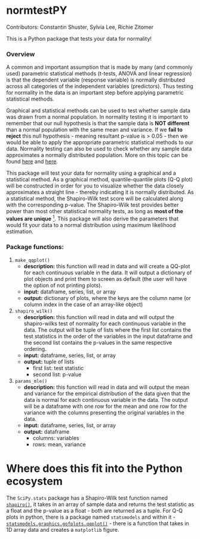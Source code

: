 # normtestPY

Contributors: Constantin Shuster, Sylvia Lee, Richie Zitomer

This is a Python package that tests your data for normality!

### Overview    
A common and important assumption that is made by many (and commonly used) parametric statistical methods (t-tests, ANOVA and linear regression) is that the dependent variable (response variable) is normally distributed across all categories of the independent variables (predictors). Thus testing for normality in the data is an important step before applying parametric statistical methods.

Graphical and statistical methods can be used to test whether sample data was drawn from a normal population. In normality testing it is important to remember that our null hypothesis is that the sample data is **NOT different** than a normal population with the same mean and variance. If we **fail to reject** this null hypothesis - meaning resultant p-value is > 0.05 - then we would be able to apply the appropriate parametric statistical methods to our data. Normality testing can also be used to check whether any sample data approximates a normally distributed population. More on this topic can be found [here](https://www.ncbi.nlm.nih.gov/pmc/articles/PMC3693611/) and [here](http://webspace.ship.edu/pgmarr/Geo441/Lectures/Lec%205%20-%20Normality%20Testing.pdf).

This package will test your data for normality using a graphical and a statistical method. As a graphical method, quantile-quantile plots (Q-Q plot) will be constructed in order for you to visualize whether the data closely approximates a straight line - thereby indicating it is normally distributed. As a statistical method, the Shapiro-Wilk test score will be calculated along with the corresponding p-value. The Shapiro-Wilk test provides better power than most other statistical normality tests, as long as **most of the values are unique** [<sup>1</sup>](https://www.graphpad.com/guides/prism/7/statistics/index.htm?stat_choosing_a_normality_test.htm). This package will also derive the parameters that would fit your data to a normal distribution using maximum likelihood estimation.

### Package functions:  
1. `make_qqplot()`
    - **description:** this function will read in data and will create a QQ-plot for each continuous variable in the data. It will output a dictionary of plot objects and print them to screen as default (the user will have the option of not printing plots).
    - **input:** dataframe, series, list, or array
    - **output:** dictionary of plots, where the keys are the column name (or column index in the case of an array-like object)
2. `shapiro_wilk()`
    - **description:** this function will read in data and will output the shapiro-wilks test of normality for each continuous variable in the data. The output will be  tuple of lists where the first list contains the test statistics in the order of the variables in the input dataframe and the second list contains the p-values in the same respective ordering.   
    - **input:** dataframe, series, list, or array
    - **output:** tuple of lists
        - first list: test statistic
        - second list: p-value
3. `params_mle()`
    - **description:** this function will read in data and will output the mean and variance for the empirical distribution of the data given that the data is normal for each continuous variable in the data. The output will be a dataframe with one row for the mean and one row for the variance with the columns presenting the original variables in the data.
    - **input:** dataframe, series, list, or array
    - **output:** dataframe
        - columns: variables
        - rows: mean, variance

# Where does this fit into the Python ecosystem

The `SciPy.stats` package has a Shapiro-Wilk test function named [`shapiro()`](https://docs.scipy.org/doc/scipy-0.19.1/reference/generated/scipy.stats.shapiro.html), it takes in an array of sample data and returns the test statistic as a float and the p-value as a float - both are returned as a tuple. For Q-Q plots in python, there is a package named `statsmodels` and within it - [`statsmodels.graphics.gofplots.qqplot()`](https://www.statsmodels.org/dev/generated/statsmodels.graphics.gofplots.qqplot.html) - there is a function that takes in 1D array data and creates a `matplotlib` figure.
